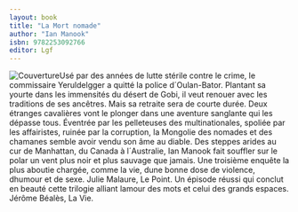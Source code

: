 ```yaml
---
layout: book
title: "La Mort nomade"
author: "Ian Manook"
isbn: 9782253092766
editor: Lgf
---
```


![Couverture](/img/9782253092766.jpg)Usé par des années de lutte stérile contre le crime, le commissaire Yeruldelgger a quitté la police d´Oulan-Bator. Plantant sa yourte dans les immensités du désert de Gobi, il veut renouer avec les traditions de ses ancêtres. Mais sa retraite sera de courte durée. Deux étranges cavalières vont le plonger dans une aventure sanglante qui les dépasse tous. Éventrée par les pelleteuses des multinationales, spoliée par les affairistes, ruinée par la corruption, la Mongolie des nomades et des chamanes semble avoir vendu son âme au diable. Des steppes arides au cur de Manhattan, du Canada à l´Australie, Ian Manook fait souffler sur le polar un vent plus noir et plus sauvage que jamais. Une troisième enquête la plus aboutie chargée, comme la vie, dune bonne dose de violence, dhumour et de sexe. Julie Malaure, Le Point. Un épisode réussi qui conclut en beauté cette trilogie alliant lamour des mots et celui des grands espaces. Jérôme Béalès, La Vie.
